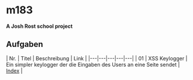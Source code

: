 # m183
**A Josh Rost school project**

## Aufgaben
| Nr.  | Titel  | Beschreibung  | Link  |
|---|---|---|---|---|
| 01  | XSS Keylogger  | Ein simpler keylogger der die Eingaben des Users an eine Seite sendet  | [Index](https://gitlab.com/joshrost/m183/blob/master/01_xss_keylogger/index.html)  |
